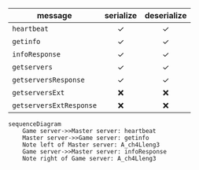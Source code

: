 | message                 | serialize | deserialize |
| ----------------------- | :-------: | :---------: |
| `heartbeat`             | ✓         | ✓         |
| `getinfo`               | ✓         | ✓         |
| `infoResponse`          | ✓         | ✓         |
| `getservers`            | ✓         | ✓         |
| `getserversResponse`    | ✓         | ✓         |
| `getserversExt`         | ❌         | ❌         |
| `getserversExtResponse` | ❌         | ❌         |

```mermaid
sequenceDiagram
    Game server->>Master server: heartbeat
    Master server->>Game server: getinfo
    Note left of Master server: A_ch4Lleng3
    Game server->>Master server: infoResponse
    Note right of Game server: A_ch4Lleng3
```
